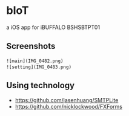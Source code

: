 # bIoT
a iOS app for iBUFFALO BSHSBTPT01

## Screenshots

	![main](IMG_0482.png)
	![setting](IMG_0483.png)

## Using technology

- https://github.com/jasenhuang/SMTPLite
- https://github.com/nicklockwood/FXForms
